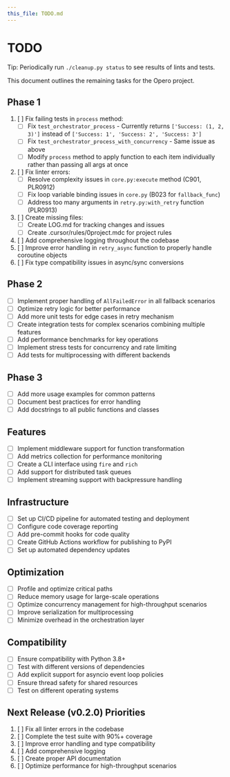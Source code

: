 ```yaml
---
this_file: TODO.md
---
```


# TODO

Tip: Periodically run `./cleanup.py status` to see results of lints and tests.

This document outlines the remaining tasks for the Opero project.

## Phase 1

1. [ ] Fix failing tests in `process` method:
   - [ ] Fix `test_orchestrator_process` - Currently returns `['Success: (1, 2, 3)']` instead of `['Success: 1', 'Success: 2', 'Success: 3']`
   - [ ] Fix `test_orchestrator_process_with_concurrency` - Same issue as above
   - [ ] Modify `process` method to apply function to each item individually rather than passing all args at once

2. [ ] Fix linter errors:
   - [ ] Resolve complexity issues in `core.py:execute` method (C901, PLR0912)
   - [ ] Fix loop variable binding issues in `core.py` (B023 for `fallback_func`)
   - [ ] Address too many arguments in `retry.py:with_retry` function (PLR0913)

3. [ ] Create missing files:
   - [ ] Create LOG.md for tracking changes and issues
   - [ ] Create .cursor/rules/0project.mdc for project rules

4. [ ] Add comprehensive logging throughout the codebase
5. [ ] Improve error handling in `retry_async` function to properly handle coroutine objects
6. [ ] Fix type compatibility issues in async/sync conversions

## Phase 2

- [ ] Implement proper handling of `AllFailedError` in all fallback scenarios
- [ ] Optimize retry logic for better performance
- [ ] Add more unit tests for edge cases in retry mechanism
- [ ] Create integration tests for complex scenarios combining multiple features
- [ ] Add performance benchmarks for key operations
- [ ] Implement stress tests for concurrency and rate limiting
- [ ] Add tests for multiprocessing with different backends

## Phase 3

- [ ] Add more usage examples for common patterns
- [ ] Document best practices for error handling
- [ ] Add docstrings to all public functions and classes

## Features

- [ ] Implement middleware support for function transformation
- [ ] Add metrics collection for performance monitoring
- [ ] Create a CLI interface using `fire` and `rich`
- [ ] Add support for distributed task queues
- [ ] Implement streaming support with backpressure handling

## Infrastructure

- [ ] Set up CI/CD pipeline for automated testing and deployment
- [ ] Configure code coverage reporting
- [ ] Add pre-commit hooks for code quality
- [ ] Create GitHub Actions workflow for publishing to PyPI
- [ ] Set up automated dependency updates

## Optimization

- [ ] Profile and optimize critical paths
- [ ] Reduce memory usage for large-scale operations
- [ ] Optimize concurrency management for high-throughput scenarios
- [ ] Improve serialization for multiprocessing
- [ ] Minimize overhead in the orchestration layer

## Compatibility

- [ ] Ensure compatibility with Python 3.8+
- [ ] Test with different versions of dependencies
- [ ] Add explicit support for asyncio event loop policies
- [ ] Ensure thread safety for shared resources
- [ ] Test on different operating systems

## Next Release (v0.2.0) Priorities

1. [ ] Fix all linter errors in the codebase
2. [ ] Complete the test suite with 90%+ coverage
3. [ ] Improve error handling and type compatibility
4. [ ] Add comprehensive logging
5. [ ] Create proper API documentation
6. [ ] Optimize performance for high-throughput scenarios
